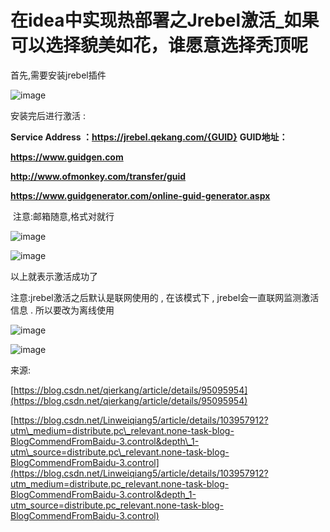 # 在idea中实现热部署之Jrebel激活\_如果可以选择貌美如花，谁愿意选择秃顶呢
首先,需要安装jrebel插件

![image](https://file.bbzy.online/blog/20210122110834638.png)

安装完后进行激活 :

**Service Address ：https://jrebel.qekang.com/{GUID}**
**GUID地址：**

**https://www.guidgen.com**

**http://www.ofmonkey.com/transfer/guid**

**https://www.guidgenerator.com/online-guid-generator.aspx**

 注意:邮箱随意,格式对就行



![image](https://file.bbzy.online/blog/20210122110425990.png)





![image](https://file.bbzy.online/blog/20210122110432961.png)



以上就表示激活成功了

注意:jrebel激活之后默认是联网使用的 , 在该模式下 , jrebel会一直联网监测激活信息 . 所以要改为离线使用

![image](https://file.bbzy.online/blog/20210122111337525.png)

![image](https://file.bbzy.online/blog/20210122111349997.png)

来源:

[https://blog.csdn.net/qierkang/article/details/95095954](https://blog.csdn.net/qierkang/article/details/95095954)

[https://blog.csdn.net/Linweiqiang5/article/details/103957912?utm\_medium=distribute.pc\_relevant.none-task-blog-BlogCommendFromBaidu-3.control&depth\_1-utm\_source=distribute.pc\_relevant.none-task-blog-BlogCommendFromBaidu-3.control](https://blog.csdn.net/Linweiqiang5/article/details/103957912?utm_medium=distribute.pc_relevant.none-task-blog-BlogCommendFromBaidu-3.control&depth_1-utm_source=distribute.pc_relevant.none-task-blog-BlogCommendFromBaidu-3.control)